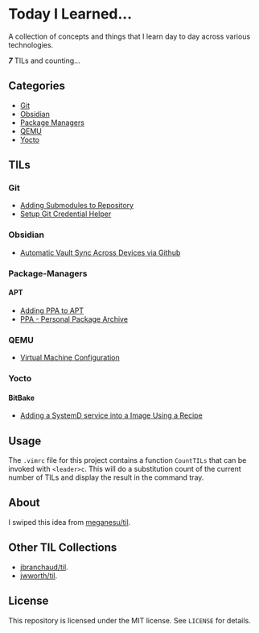 # Today I Learned...

A collection of concepts and things that I learn day to day across various technologies.

***7*** TILs and counting...

## Categories

* [Git](#Git)
* [Obsidian](#Obsidian)
* [Package Managers](#Package-Managers)
* [QEMU](#QEMU)
* [Yocto](#Yocto)

## TILs

### Git

- [Adding Submodules to Repository](git/adding-submodules-to-repository.md)
- [Setup Git Credential Helper](git/setup-git-credential-helper.md)

### Obsidian

- [Automatic Vault Sync Across Devices via Github](obsidian/automatic-vault-sync-across-devices-via-github)

### Package-Managers

#### APT

- [Adding PPA to APT](package-managers/apt/adding-ppa-to-apt.md)
- [PPA - Personal Package Archive](package-managers/apt/ppa-personal-package-archive.md)


### QEMU

- [Virtual Machine Configuration](qemu/runqemu-virtual-machine-configuration.md)

### Yocto

#### BitBake

- [Adding a SystemD service into a Image Using a Recipe](yocto/bitbake/adding-a-systemd-service-into-a-image-using-a-recipe.md)


## Usage

The `.vimrc` file for this project contains a function `CountTILs` that can
be invoked with `<leader>c`. This will do a substitution count of the
current number of TILs and display the result in the command tray.

## About

I swiped this idea from [meganesu/til](https://github.com/meganesu/TIL).

## Other TIL Collections

* [jbranchaud/til](https://github.com/jbranchaud/til).
* [jwworth/til](https://github.com/jwworth/til).


## License

This repository is licensed under the MIT license. See `LICENSE` for
details.